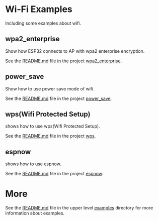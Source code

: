 # Wi-Fi Examples

Including some examples about wifi.

## wpa2_enterprise

Show how ESP32 connects to AP with wpa2 enterprise encryption.

See the [README.md](./wpa2_enterprise/README.md) file in the project [wpa2_enterprise](./wpa2_enterprise/).

## power_save

Show how to use power save mode of wifi.

See the [README.md](./power_save/README.md) file in the project [power_save](./power_save/).

## wps(Wifi Protected Setup)

shows how to use wps(Wifi Protected Setup).

See the [README.md](./wps/README.md) file in the project [wps](./wps/).

## espnow

shows how to use espnow.

See the [README.md](./espnow/README.md) file in the project [espnow](./espnow/).

# More

See the [README.md](../README.md) file in the upper level [examples](../) directory for more information about examples.
